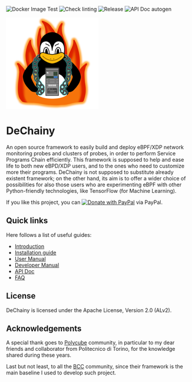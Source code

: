 ![Docker Image Test](https://github.com/dechainers/dechainy/workflows/Docker%20Image%20Test/badge.svg)
![Check linting](https://github.com/dechainers/dechainy/workflows/Check%20linting/badge.svg)
![Release](https://github.com/dechainers/dechainy/workflows/Release/badge.svg)
![API Doc autogen](https://github.com/dechainers/dechainy/workflows/API%20Doc%20autogen/badge.svg)

![DeChainy Logo](docs/logo.png)

# DeChainy

An open source framework to easily build and deploy eBPF/XDP network monitoring probes and clusters of probes, in order to perform Service Programs Chain efficiently. This framework is supposed to help and ease life to both new eBPD/XDP users, and to the ones who need to customize more their programs. DeChainy is not supposed to substitute already existent framework; on the other hand, its aim is to offer a wider choice of possibilities for also those users who are experimenting eBPF with other Python-friendly technologies, like TensorFlow (for Machine Learning).

If you like this project, you can [![Donate with PayPal](https://www.paypalobjects.com/en_US/i/btn/btn_donate_SM.gif)](https://www.paypal.com/donate/?business=ET3DHBDGGZ9SL&no_recurring=0&currency_code=EUR) via PayPal.

## Quick links

Here follows a list of useful guides:

* [Introduction](docs/README.md)
* [Installation guide](docs/installation.md)
* [User Manual](docs/reference_guide.md)
* [Developer Manual](docs/developers.md)
* [API Doc](docs/api)
* [FAQ](docs/faq.md)

## License

DeChainy is licensed under the Apache License, Version 2.0 (ALv2).

## Acknowledgements

A special thank goes to [Polycube](https://github.com/polycube-network/polycube) community, in particular to my dear friends and collaborator from Politecnico di Torino, for the knowledge shared during these years.

Last but not least, to all the [BCC](https://github.com/iovisor/bcc) community, since their framework is the main baseline I used to develop such project.
